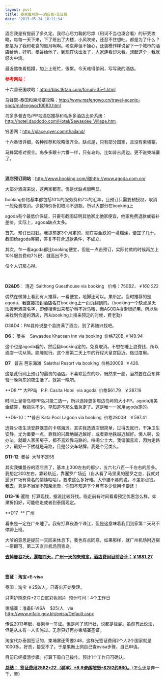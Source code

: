 ```yaml
---
layout: post
title: 泰柬蜜月游——酒店篇+签证篇
date: '2013-05-24 18:21:54'
---
```



酒店我是有提前了多久定。我尽心尽力鞠躬尽瘁（用词不当也凑合看）的研究攻略，每每一天下来，下了班出了大楼，小风吹来，还忍不住想吐。都是为了什么？都是为了我和老袁的蜜月啊啊。老袁非但不操心，还装模作样说留下一个城市的酒店给他，好吧，曼谷给他了，到现在快出发了，人家连看却未看。想起这个，我就怒火中烧。

最近熬夜看甄嬛，加上上班忙，很累。今天难得偷闲，写写我的酒店。

<span style="color: #ff0000;">**参考网站：**</span>

十六番泰国攻略：http://bbs.16fan.com/forum-35-1.html

马蜂窝-泰国和柬埔寨攻略：http://www.mafengwo.cn/travel-scenic-spot/mafengwo/10083.html

岛多多普吉岛/PP岛酒店推荐和岛多多酒店比价系统：http://hotel.daododo.com/Hotel/Sawasdee_Village.htm

穷游网：http://place.qyer.com/thailand/

十六番很详细，各种推荐和攻略很齐全。缺点是，只有部分国家，且没有柬埔寨。

马蜂窝相对很全。岛多多跟十六番一样，只有岛屿，比如普吉周边。更不说柬埔寨了。

 

**酒店预订网站**：http://www.booking.com/和http://www.agoda.com.cn/

大部分酒店来说，这两家都有。但是优缺点很明显。

booking价格基本都包括10%的服务费和7%的汇率，且预订只需要预授权，取消一般免费取消。少数特价折扣取消不退款。所以大部分在booking上

agoda有个最低价保证，只要有截图证明其他家比他家便宜，他家免费退款或者补差价。实际上，agoda缺点太多。

首先，预订已扣钱。我提前定3个月定的，现在美金跌的一塌糊涂，便宜了几十。截图给agoda客服，答复不符合退款条件，不成立。

其次，乍一看agoda都比booking便宜，但是一点击预订，实际付款的时候再加上10%服务费和7%税，就高出不少。

仅个人订房心得。

 

**D2&D5**： 清迈  Saithong Guesthouse via booking   价格：750B*2，￥160.02*2

偶然在微博上看到有人推荐，一看便宜，地脚还可以。果断定。当时推荐的是agoda，我直接找到酒店名在booking上一页页翻到的。（booking一个缺点是无法搜索酒店名字，即便搜索出来都驴唇不对马嘴，而AGODA搜索很好用。所以后来找到合适的酒店，再从booking上搜来预定的时候，费老劲）

D3&D4：PAI县传说整个县挤满了酒店，到了再随兴找吧。

**D6：** 曼谷    Sawasdee Khaosan Inn via booking  价格720B,￥149.94

这个也是agoda看的，然后翻booking定的。免费取消。不想在睡上浪费钱，所以酒店一切从简。能睡就行。这个离第二天上午的行程大皇宫巨近。做过度用。

**D7**   普吉 芭东海滩  Salathai Resort via booking  价格2000B  ￥426.

这是此行网上预订的最贵的酒店。不喜欢芭东的吵，既然来一趟，当然要在芭东体验一晚芭东的夜生活了。就第一晚吧。

**D8 ** 大PP岛   P.P. Casita Hotel  via agoda  价格$61.79   ￥387.16

时间上皇帝岛和PP岛只能二选一，所以选择更多周边岛屿的大小PP。agoda用美金结算，我损失不少。早知道不那么着急定了。这是唯一一家用agoda定的。

**D9-10：**普吉 Kata Pool Lagoon via booking  价格2800B   ￥597.41

选择少夜生活安静惬意的卡塔海滩。其实我选酒店很简单，过得去就行，干净卫生安静。尤为重要一点，靠我的兴趣地越近越好，或者靠地铁越近越好。懒人啊，没办法。就跟人家买房子，都不喜欢靠马路的，喧闹尘土大。我偏偏喜欢，因为走路少，最好一下楼就是马路，且是公交车站牌。我是个另类么。

**D11-12**  曼谷  大爷不定55

其实我嫌曼谷的酒店贵了，基本上300左右的都少，五六七八百一千左右的居多。我想定200左右，靠轻轨近，靠暹罗广场近（自从看了马里奥的暹罗之恋，我就对暹罗广场有莫名的情愫哈哈）。要求这么多好难。大爷腰不疼的说，不差那点钱。我去，真是不当家不知柴米贵，你知不知道下个月有多少信用卡要还！

**D13-16** 暹粒  打算现找，据说比较好找。临走前有时间看看预定优惠怎么样。如果折扣好，可能临走或者到泰国现定。

**D17  ** 广州

看来是一定在广州睡了。我有打算夜游个珠江，但是这意味着我们到家第二天马不停蹄上班。

大爷的意思是提前一天回来休息下，我也有点同意。如果那样，就广州机场附近宿一宿即可。第二天直奔机场回青岛。

**<span style="text-decoration: underline;">去掉曼谷2天，暹粒四天，广州一天的未预定，酒店费用目前合计：￥1881.27</span>**

 

**签证：淘宝+E-visa**

泰国：淘宝 ￥258/人。已寄出开始受理。

只需护照原件+2寸白底彩色照片  预计时间：4个工作日

柬埔寨：准备E-VISA    $25/人   via   http://www.mfaic.gov.kh/evisa/Default.aspx

传说2013年起，泰柬单一签证。但是问了旅行社，说都是放屁。虽然有此说法，但是从未有一人实施过。无奈只好再办柬埔寨签证。

淘宝代办泰国签证的，柬埔寨还需要248，这样光签证费用2个人2个国家就是1000多。好贵，接受不了。于是果断上网自己查evisa步骤，自己申请。

目前已经摸清步骤。打算下周自己操作。预计1个工作日可确认。

**<span style="text-decoration: underline;">总结：  签证费用258*2+22（顺丰）+9.9泰国地图+$25*2约860。</span>**（怎么还是奔一千，晕）

 


